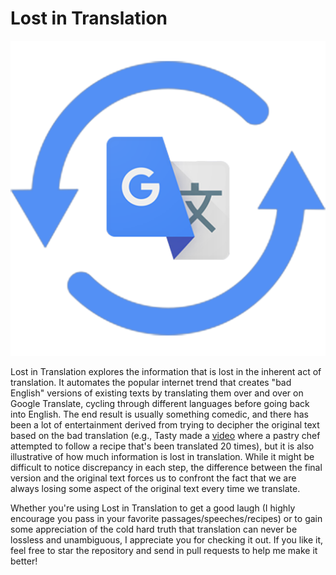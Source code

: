 # Lost in Translation

![logo](frontend/src/assets/logo.png)

Lost in Translation explores the information that is lost in the inherent act of translation. It automates the popular internet trend that creates "bad English" versions of existing texts by translating them over and over on Google Translate, cycling through different languages before going back into English. The end result is usually something comedic, and there has been a lot of entertainment derived from trying to decipher the original text based on the bad translation (e.g., Tasty made a [video](https://www.youtube.com/watch?v=pLJo7jWJQj0') where a pastry chef attempted to follow a recipe that's been translated 20 times), but it is also illustrative of how much information is lost in translation. While it might be difficult to notice discrepancy in each step, the difference between the final version and the original text forces us to confront the fact that we are always losing some aspect of the original text every time we translate.

Whether you're using Lost in Translation to get a good laugh (I highly encourage you pass in your favorite passages/speeches/recipes) or to gain some appreciation of the cold hard truth that translation can never be lossless and unambiguous, I appreciate you for checking it out. If you like it, feel free to star the repository and send in pull requests to help me make it better!
